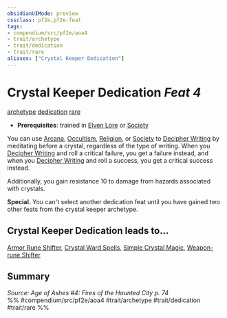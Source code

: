 ```yaml
---
obsidianUIMode: preview
cssclass: pf2e,pf2e-feat
tags:
- compendium/src/pf2e/aoa4
- trait/archetype
- trait/dedication
- trait/rare
aliases: ["Crystal Keeper Dedication"]
---
```

# Crystal Keeper Dedication  *Feat 4*  
[archetype](/rules/traits/archetype.md)  [dedication](/rules/traits/dedication.md)  [rare](/rules/traits/rare.md)  

- **Prerequisites**: trained in [Elven Lore](/compendium/skills.md#Lore) or [Society](/compendium/skills.md#Society)

You can use [Arcana](/compendium/skills.md#Arcana), [Occultism](/compendium/skills.md#Occultism), [Religion](/compendium/skills.md#Religion), or [Society](/compendium/skills.md#Society) to [Decipher Writing](/rules/actions/decipher-writing.md) by meditating before a crystal, regardless of the type of writing. When you [Decipher Writing](/rules/actions/decipher-writing.md) and roll a critical failure, you get a failure instead, and when you [Decipher Writing](/rules/actions/decipher-writing.md) and roll a success, you get a critical success instead.

Additionally, you gain resistance 10 to damage from hazards associated with crystals.

**Special.** You can't select another dedication feat until you have gained two other feats from the crystal keeper archetype.

## Crystal Keeper Dedication leads to...

[Armor Rune Shifter](/compendium/feats/armor-rune-shifter-aoa4.md), [Crystal Ward Spells](/compendium/feats/crystal-ward-spells-aoa4.md), [Simple Crystal Magic](/compendium/feats/simple-crystal-magic-aoa4.md), [Weapon-rune Shifter](/compendium/feats/weapon-rune-shifter-aoa4.md)

## Summary

*Source: Age of Ashes #4: Fires of the Haunted City p. 74*  
%% #compendium/src/pf2e/aoa4 #trait/archetype #trait/dedication #trait/rare %%